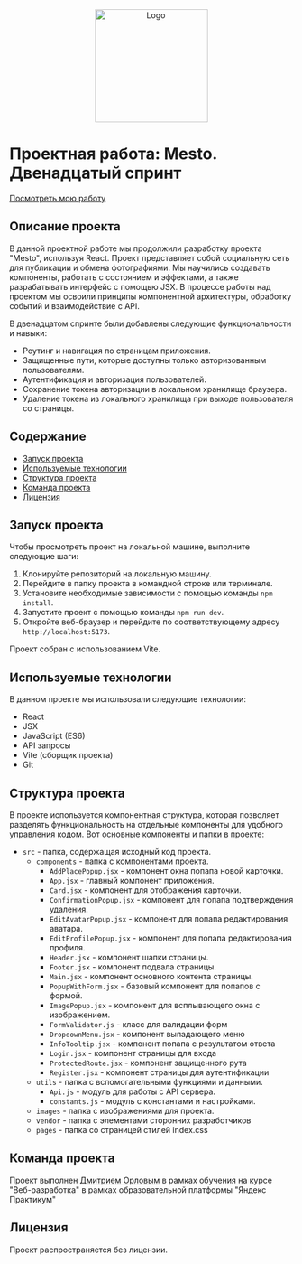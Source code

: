 <div align="center">
  <img src="https://i.postimg.cc/q75GkbJC/image-png.png" alt="Logo" width="200" height="200">
</div>

# Проектная работа: Mesto. Двенадцатый спринт

[Посмотреть мою работу](https://mityourik.github.io/mesto-react/)

## Описание проекта

В данной проектной работе мы продолжили разработку проекта "Mesto", используя React. Проект представляет собой социальную сеть для публикации и обмена фотографиями. Мы научились создавать компоненты, работать с состоянием и эффектами, а также разрабатывать интерфейс с помощью JSX. В процессе работы над проектом мы освоили принципы компонентной архитектуры, обработку событий и взаимодействие с API.

В двенадцатом спринте были добавлены следующие функциональности и навыки:
- Роутинг и навигация по страницам приложения.
- Защищенные пути, которые доступны только авторизованным пользователям.
- Аутентификация и авторизация пользователей.
- Сохранение токена авторизации в локальном хранилище браузера.
- Удаление токена из локального хранилища при выходе пользователя со страницы.

## Содержание
- [Запуск проекта](#запуск-проекта)
- [Используемые технологии](#используемые-технологии)
- [Структура проекта](#структура-проекта)
- [Команда проекта](#команда-проекта)
- [Лицензия](#лицензия)

## Запуск проекта

Чтобы просмотреть проект на локальной машине, выполните следующие шаги:
1. Клонируйте репозиторий на локальную машину.
2. Перейдите в папку проекта в командной строке или терминале.
3. Установите необходимые зависимости с помощью команды `npm install`.
4. Запустите проект с помощью команды `npm run dev`.
5. Откройте веб-браузер и перейдите по соответствующему адресу `http://localhost:5173`.

Проект собран с использованием Vite.

## Используемые технологии

В данном проекте мы использовали следующие технологии:
- React
- JSX
- JavaScript (ES6)
- API запросы
- Vite (сборщик проекта)
- Git

## Структура проекта

В проекте используется компонентная структура, которая позволяет разделять функциональность на отдельные компоненты для удобного управления кодом. Вот основные компоненты и папки в проекте:
- `src` - папка, содержащая исходный код проекта.
  - `components` - папка с компонентами проекта.
    - `AddPlacePopup.jsx` - компонент окна попапа новой карточки.
    - `App.jsx` - главный компонент приложения.
    - `Card.jsx` - компонент для отображения карточки.
    - `ConfirmationPopup.jsx` - компонент для попапа подтверждения удаления.
    - `EditAvatarPopup.jsx` - компонент для попапа редактирования аватара.
    - `EditProfilePopup.jsx` - компонент для попапа редактирования профиля.
    - `Header.jsx` - компонент шапки страницы.
    - `Footer.jsx` - компонент подвала страницы.
    - `Main.jsx` - компонент основного контента страницы.
    - `PopupWithForm.jsx` - базовый компонент для попапов с формой.
    - `ImagePopup.jsx` - компонент для всплывающего окна с изображением.
    - `FormValidator.js` - класс для валидации форм
    - `DropdownMenu.jsx` - компонент выпадающего меню
    - `InfoTooltip.jsx` - компонент попапа с результатом ответа
    - `Login.jsx` - компонент страницы для входа
    - `ProtectedRoute.jsx` - компонент защищенного рута
    - `Register.jsx` - компонент страницы для аутентификации
  - `utils` - папка с вспомогательными функциями и данными.
    - `Api.js` - модуль для работы с API сервера.
    - `constants.js` - модуль с константами и настройками.
  - `images` - папка с изображениями для проекта.
  - `vendor` - папка с элементами сторонних разработчиков
  - `pages` - папка со страницей стилей index.css

## Команда проекта

Проект выполнен [Дмитрием Орловым](https://github.com/mityourik) в рамках обучения на курсе "Веб-разработка" в рамках
образовательной платформы "Яндекс Практикум"

## Лицензия

Проект распространяется без лицензии.
